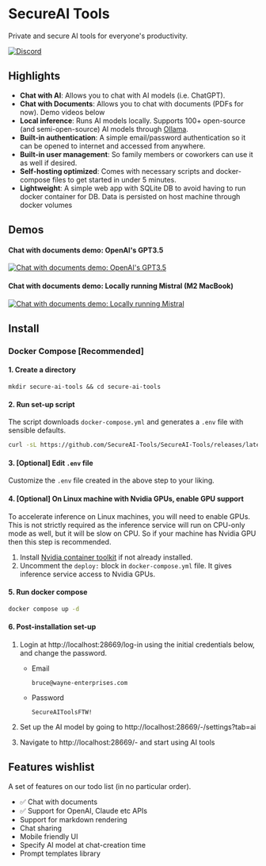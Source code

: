 # SecureAI Tools

Private and secure AI tools for everyone's productivity.

[![Discord](https://dcbadge.vercel.app/api/server/YTyPGHcYP9?style=flat&compact=true)](https://discord.gg/YTyPGHcYP9)

## Highlights

* **Chat with AI**: Allows you to chat with AI models (i.e. ChatGPT).
* **Chat with Documents**: Allows you to chat with documents (PDFs for now). Demo videos below
* **Local inference**: Runs AI models locally. Supports 100+ open-source (and semi-open-source) AI models through [Ollama](https://ollama.ai/library).
* **Built-in authentication**: A simple email/password authentication so it can be opened to internet and accessed from anywhere.
* **Built-in user management**: So family members or coworkers can use it as well if desired.
* **Self-hosting optimized**: Comes with necessary scripts and docker-compose files to get started in under 5 minutes.
* **Lightweight**: A simple web app with SQLite DB to avoid having to run docker container for DB. Data is persisted on host machine through docker volumes

## Demos

#### Chat with documents demo: OpenAI's GPT3.5
[![Chat with documents demo: OpenAI's GPT3.5](https://img.youtube.com/vi/Br2D3G9O47s/0.jpg)](https://www.youtube.com/watch?v=Br2D3G9O47s)

#### Chat with documents demo: Locally running Mistral (M2 MacBook)
[![Chat with documents demo: Locally running Mistral](https://img.youtube.com/vi/UvRHL6f_w74/0.jpg)](https://www.youtube.com/watch?v=UvRHL6f_w74)

## Install

### Docker Compose [Recommended]

#### 1. Create a directory
```
mkdir secure-ai-tools && cd secure-ai-tools
```


#### 2. Run set-up script
The script downloads `docker-compose.yml` and generates a `.env` file with sensible defaults.
```sh
curl -sL https://github.com/SecureAI-Tools/SecureAI-Tools/releases/latest/download/set-up.sh | sh
```


#### 3. [Optional] Edit `.env` file
Customize the `.env` file created in the above step to your liking.

#### 4. [Optional] On Linux machine with Nvidia GPUs, enable GPU support
To accelerate inference on Linux machines, you will need to enable GPUs. This is not strictly required as the inference service will run on CPU-only mode as well, but it will be slow on CPU. So if your machine has Nvidia GPU then this step is recommended.

1. Install [Nvidia container toolkit](https://docs.nvidia.com/datacenter/cloud-native/container-toolkit/latest/install-guide.html#installation) if not already installed.
1. Uncomment the `deploy:` block in `docker-compose.yml` file. It gives inference service access to Nvidia GPUs.


#### 5. Run docker compose
```sh
docker compose up -d
```


#### 6. Post-installation set-up

1. Login at http://localhost:28669/log-in using the initial credentials below, and change the password.

    * Email

      ```
      bruce@wayne-enterprises.com
      ```
    * Password

      ```
      SecureAIToolsFTW!
      ```
1. Set up the AI model by going to http://localhost:28669/-/settings?tab=ai
1. Navigate to http://localhost:28669/- and start using AI tools


## Features wishlist
A set of features on our todo list (in no particular order).

* ✅ Chat with documents
* ✅ Support for OpenAI, Claude etc APIs
* Support for markdown rendering
* Chat sharing
* Mobile friendly UI
* Specify AI model at chat-creation time
* Prompt templates library
